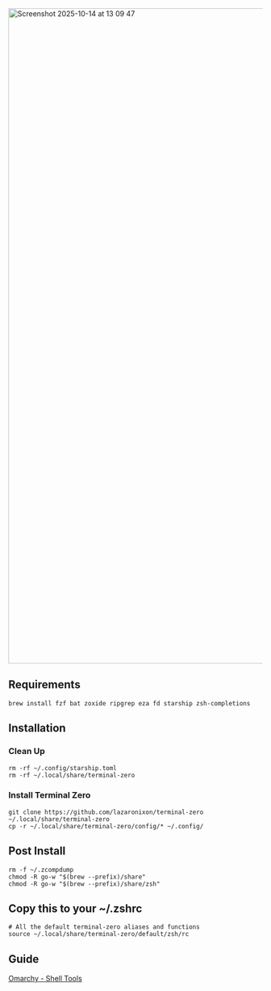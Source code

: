 <img width="2304" height="1296" alt="Screenshot 2025-10-14 at 13 09 47" src="https://github.com/user-attachments/assets/cae23db4-29f3-4bc2-9c4e-7137b49b7ea4" />

## Requirements

```
brew install fzf bat zoxide ripgrep eza fd starship zsh-completions
```

## Installation

### Clean Up

```
rm -rf ~/.config/starship.toml
rm -rf ~/.local/share/terminal-zero
```

### Install Terminal Zero

```
git clone https://github.com/lazaronixon/terminal-zero ~/.local/share/terminal-zero
cp -r ~/.local/share/terminal-zero/config/* ~/.config/
```

## Post Install

```
rm -f ~/.zcompdump
chmod -R go-w "$(brew --prefix)/share"
chmod -R go-w "$(brew --prefix)/share/zsh"
```

## Copy this to your ~/.zshrc

```
# All the default terminal-zero aliases and functions
source ~/.local/share/terminal-zero/default/zsh/rc
```

## Guide

[Omarchy - Shell Tools](https://learn.omacom.io/2/the-omarchy-manual/57/shell-tools)
